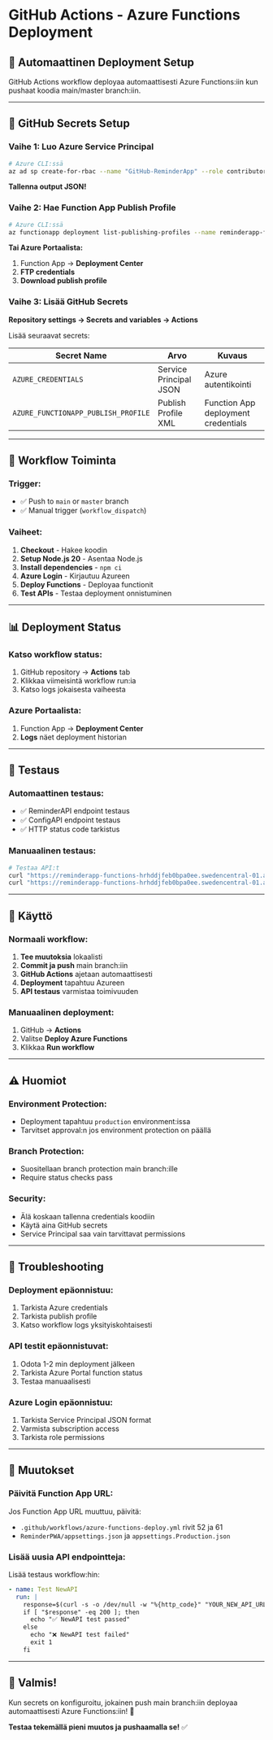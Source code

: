 # GitHub Actions - Azure Functions Deployment

## 🚀 **Automaattinen Deployment Setup**

GitHub Actions workflow deployaa automaattisesti Azure Functions:iin kun pushaat koodia main/master branch:iin.

---

## 🔐 **GitHub Secrets Setup**

### **Vaihe 1: Luo Azure Service Principal**

```bash
# Azure CLI:ssä
az ad sp create-for-rbac --name "GitHub-ReminderApp" --role contributor --scopes /subscriptions/YOUR_SUBSCRIPTION_ID/resourceGroups/ReminderApp_RG --sdk-auth
```

**Tallenna output JSON!**

### **Vaihe 2: Hae Function App Publish Profile**

```bash
# Azure CLI:ssä
az functionapp deployment list-publishing-profiles --name reminderapp-functions --resource-group ReminderApp_RG --xml
```

**Tai Azure Portaalista:**
1. Function App → **Deployment Center**
2. **FTP credentials**
3. **Download publish profile**

### **Vaihe 3: Lisää GitHub Secrets**

**Repository settings → Secrets and variables → Actions**

Lisää seuraavat secrets:

| Secret Name | Arvo | Kuvaus |
|-------------|------|--------|
| `AZURE_CREDENTIALS` | Service Principal JSON | Azure autentikointi |
| `AZURE_FUNCTIONAPP_PUBLISH_PROFILE` | Publish Profile XML | Function App deployment credentials |

---

## 🔄 **Workflow Toiminta**

### **Trigger:**
- ✅ Push to `main` or `master` branch
- ✅ Manual trigger (`workflow_dispatch`)

### **Vaiheet:**
1. **Checkout** - Hakee koodin
2. **Setup Node.js 20** - Asentaa Node.js
3. **Install dependencies** - `npm ci`
4. **Azure Login** - Kirjautuu Azureen
5. **Deploy Functions** - Deployaa functionit
6. **Test APIs** - Testaa deployment onnistuminen

---

## 📊 **Deployment Status**

### **Katso workflow status:**
1. GitHub repository → **Actions** tab
2. Klikkaa viimeisintä workflow run:ia
3. Katso logs jokaisesta vaiheesta

### **Azure Portaalista:**
1. Function App → **Deployment Center**
2. **Logs** näet deployment historian

---

## 🧪 **Testaus**

### **Automaattinen testaus:**
- ✅ ReminderAPI endpoint testaus
- ✅ ConfigAPI endpoint testaus
- ✅ HTTP status code tarkistus

### **Manuaalinen testaus:**
```bash
# Testaa API:t
curl "https://reminderapp-functions-hrhddjfeb0bpa0ee.swedencentral-01.azurewebsites.net/api/ReminderAPI?clientID=test"
curl "https://reminderapp-functions-hrhddjfeb0bpa0ee.swedencentral-01.azurewebsites.net/api/ConfigAPI?clientID=test"
```

---

## 🎯 **Käyttö**

### **Normaali workflow:**
1. **Tee muutoksia** lokaalisti
2. **Commit ja push** main branch:iin
3. **GitHub Actions** ajetaan automaattisesti
4. **Deployment** tapahtuu Azureen
5. **API testaus** varmistaa toimivuuden

### **Manuaalinen deployment:**
1. GitHub → **Actions**
2. Valitse **Deploy Azure Functions**
3. Klikkaa **Run workflow**

---

## ⚠️ **Huomiot**

### **Environment Protection:**
- Deployment tapahtuu `production` environment:issa
- Tarvitset approval:n jos environment protection on päällä

### **Branch Protection:**
- Suositellaan branch protection main branch:ille
- Require status checks pass

### **Security:**
- Älä koskaan tallenna credentials koodiin
- Käytä aina GitHub secrets
- Service Principal saa vain tarvittavat permissions

---

## 🔧 **Troubleshooting**

### **Deployment epäonnistuu:**
1. Tarkista Azure credentials
2. Tarkista publish profile
3. Katso workflow logs yksityiskohtaisesti

### **API testit epäonnistuvat:**
1. Odota 1-2 min deployment jälkeen
2. Tarkista Azure Portal function status
3. Testaa manuaalisesti

### **Azure Login epäonnistuu:**
1. Tarkista Service Principal JSON format
2. Varmista subscription access
3. Tarkista role permissions

---

## 📝 **Muutokset**

### **Päivitä Function App URL:**
Jos Function App URL muuttuu, päivitä:
- `.github/workflows/azure-functions-deploy.yml` rivit 52 ja 61
- `ReminderPWA/appsettings.json` ja `appsettings.Production.json`

### **Lisää uusia API endpointteja:**
Lisää testaus workflow:hin:
```yaml
- name: Test NewAPI
  run: |
    response=$(curl -s -o /dev/null -w "%{http_code}" "YOUR_NEW_API_URL")
    if [ "$response" -eq 200 ]; then
      echo "✅ NewAPI test passed"
    else
      echo "❌ NewAPI test failed"
      exit 1
    fi
```

---

## 🎉 **Valmis!**

Kun secrets on konfiguroitu, jokainen push main branch:iin deployaa automaattisesti Azure Functions:iin! 🚀

**Testaa tekemällä pieni muutos ja pushaamalla se!** ✅
